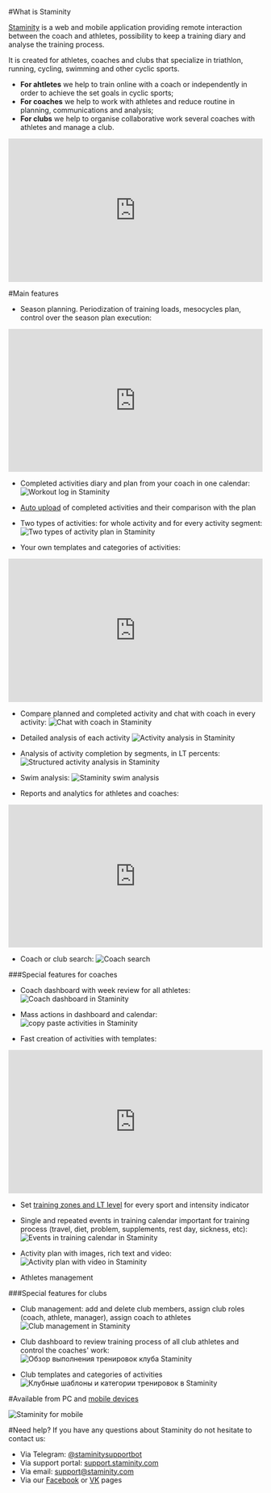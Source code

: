 #What is Staminity

[Staminity](https://staminity.com) is a web and mobile application providing remote interaction between the coach and athletes, possibility to keep a training diary and analyse the training process. 

It is created for athletes, coaches and clubs that specialize in triathlon, running, cycling, swimming and other cyclic sports. 

* **For ahtletes** we help  to train online with a coach or independently in order to achieve the set goals in cyclic sports;
* **For coaches** we help to work with athletes and reduce routine in planning, communications and analysis; 
* **For clubs** we help to organise collaborative work several coaches with athletes and manage a club.


<style>.embed-container { position: relative; padding-bottom: 56.25%; height: 0; overflow: hidden; max-width: 100%; } .embed-container iframe, .embed-container object, .embed-container embed { position: absolute; top: 0; left: 0; width: 100%; height: 100%; }</style><div class='embed-container'><iframe src='https://www.youtube.com/embed/Y_H-ffsqMT8' frameborder='0' allowfullscreen></iframe></div>

#Main features

* Season planning. Periodization of training loads, mesocycles plan, control over the season plan execution: 
<style>.embed-container { position: relative; padding-bottom: 56.25%; height: 0; overflow: hidden; max-width: 100%; } .embed-container iframe, .embed-container object, .embed-container embed { position: absolute; top: 0; left: 0; width: 100%; height: 100%; }</style><div class='embed-container'><iframe src='https://www.youtube.com/embed/NQA05RJ7o-0' frameborder='0' allowfullscreen></iframe></div>

* Completed activities diary and plan from your coach in one calendar: 
![Workout log in Staminity](https://content.staminity.com/assets/images/about/calendar-view.png)

* [Auto upload](/questions/activity-auto-sync.md) of completed activities and their comparison with the plan 

* Two types of activities: for whole activity and for every activity segment:
![Two types of activity plan in Staminity](https://content.staminity.com/assets/images/about/two-activity-type.png)

* Your own templates and categories of activities:

<style>.embed-container { position: relative; padding-bottom: 56.25%; height: 0; overflow: hidden; max-width: 100%; } .embed-container iframe, .embed-container object, .embed-container embed { position: absolute; top: 0; left: 0; width: 100%; height: 100%; }</style><div class='embed-container'><iframe src='https://www.youtube.com/embed/tnrZ6dzNQVk' frameborder='0' allowfullscreen></iframe></div>


* Compare planned and completed activity and chat with coach in every activity: 
![Chat with coach in Staminity](https://content.staminity.com/assets/images/about/activity-plan-and-fact.png)

* Detailed analysis of each activity 
![Activity analysis in Staminity](https://content.staminity.com/assets/images/about/activity-details.png)

* Analysis of activity completion by segments, in LT percents: 
![Structured activity analysis in Staminity](https://content.staminity.com/assets/images/about/activity-structured2.png)

* Swim analysis:
![Staminity swim analysis](https://content.staminity.com/assets/images/about/activity-swim.png)

* Reports and analytics for athletes and coaches:
<style>.embed-container { position: relative; padding-bottom: 56.25%; height: 0; overflow: hidden; max-width: 100%; } .embed-container iframe, .embed-container object, .embed-container embed { position: absolute; top: 0; left: 0; width: 100%; height: 100%; }</style><div class='embed-container'><iframe src='https://www.youtube.com/embed/AxLKeMMTn2Q' frameborder='0' allowfullscreen></iframe></div>

* Coach or club search:
![Coach search](https://content.staminity.com/assets/images/about/find-coach.png)

###Special features for coaches

* Coach dashboard with week review for all athletes:
![Coach dashboard in Staminity](https://content.staminity.com/assets/images/about/coach-dashboard.png)

* Mass actions in dashboard and calendar:
![copy paste activities in Staminity](https://content.staminity.com/assets/images/about/copy-paste.gif)

* Fast creation of activities with templates:

<style>.embed-container { position: relative; padding-bottom: 56.25%; height: 0; overflow: hidden; max-width: 100%; } .embed-container iframe, .embed-container object, .embed-container embed { position: absolute; top: 0; left: 0; width: 100%; height: 100%; }</style><div class='embed-container'><iframe src='https://www.youtube.com/embed/CdPF1MPI-cc' frameborder='0' allowfullscreen></iframe></div>

* Set [training zones and LT level](/basics/intensity-zones.md) for every sport and intensity indicator

* Single and repeated events in training calendar important for training process (travel, diet, problem, supplements, rest day, sickness, etc):
![Events in training calendar in Staminity](https://content.staminity.com/assets/images/about/record-foods.png)

* Activity plan with images, rich text and video:
![Activity plan with video in Staminity](http://blog.staminity.com/content/images/2018/01/activity-formatted-view.gif)

* Athletes management

###Special features for clubs
* Club management: add and delete club members, assign club roles (coach, athlete, manager), assign coach to athletes
![Club management in Staminity](https://content.staminity.com/assets/images/about/club-management.png)

* Club dashboard to review training process of all club athletes and control the coaches' work:  
![Обзор выполнения тренировок клуба Staminity](https://content.staminity.com/assets/images/about/club-dashboard.png)

* Club templates and categories of activities
![Клубные шаблоны и категории тренировок в Staminity](https://content.staminity.com/assets/images/about/club-methodology.png)


#Available from PC and [mobile devices](/basics/staminity-for-mobile.md)

![Staminity for mobile](https://content.staminity.com/assets/images/mobile-pwa/Desktop-and-mobile2.png)

#Need help?
If you have any questions about Staminity do not hesitate to contact us: 
* Via Telegram: [@staminitysupportbot](https://t.me/staminitysupportbot) 
* Via support portal: [support.staminity.com](https://support.staminity.com)
* Via email: [support@staminity.com](mailto:support@staminity.com)
* Via our [Facebook](https://facebook.com/staminity) or [VK](https://vk.com/staminity) pages
